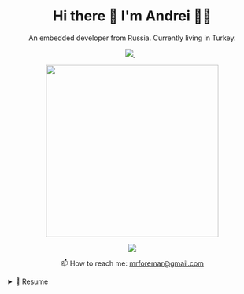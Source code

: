 

<h1 align='center'>
  Hi there 👋 I'm Andrei 👨‍💻
</h1>

<p align='center'>
  An embedded developer from Russia. Сurrently living in Turkey.
</p>



<p align='center'>
  
  <a href="https://www.linkedin.com/in/andrei-driupin/">
    <img src="https://img.shields.io/badge/linkedin-%230077B5.svg?&style=for-the-badge&logo=linkedin&logoColor=white" />
  </a>&nbsp;&nbsp;
<!--   <a href="https://instagram.com/dryupin">
    <img src="https://img.shields.io/badge/instagram-%23E4405F.svg?&style=for-the-badge&logo=instagram&logoColor=white" />        
  </a>&nbsp;&nbsp; -->
  
</p>

<p align='center'>
  <a href="#"><img src="https://github-readme-stats.vercel.app/api?username=forem1&show_icons=true&count_private=true&theme=dark" width="350"></a>
</p>

<!-- <p align='center'>
  💻 My workspace<br/><br/>
  <img src="https://img.shields.io/badge/windows-%230078D6.svg?&style=for-the-badge&logo=windows&logoColor=white" />
  <img src="https://img.shields.io/badge/intel-core%20i5%2010th-%230071C5.svg?&style=for-the-badge&logo=intel&logoColor=white" />
  <img src="https://img.shields.io/badge/RAM-16GB-%230071C5.svg?&style=for-the-badge&logoColor=white" />
  <img src="https://img.shields.io/badge/nvidia-gtx%201650-%2376B900.svg?&style=for-the-badge&logo=nvidia&logoColor=white" />
</p> -->

<!-- <p align='center'>
  Do you like my open source projects? <a href='https://stars.github.com/nominate/'>Nominate me to Github Stars ⭐</a>
</p> -->

<!-- <details align='center'>
  <summary>:zap: My workspace specs</summary>
</details>-->

<p align='center'>
  <a href="#"><img src="https://www.codewars.com/users/forem1/badges/large"></a>
</p>
<p align='center'>
  📫 How to reach me: <a href='mailto:mrforemar@gmail.com'>mrforemar@gmail.com</a>
</p>

<details>
  <summary>📃 Resume</summary>


## Education

- 📖 **IT Systems and Technologies**\
📆 2022 - Present\
📍 **Bachelor, Moscow University for Industry and Finance “Synergy”** - Moscow, Russia
  
- 📖 **IT Systems and Programming**\
📆 2018 - 2022\
📍 **Vocational school, Plekhanov Russian Academy of Economics** - Moscow, Russia

## Experience

- 👨‍💻 **Embedded engineer**\
📆 2021 - present\
📍 **Innocenter VAO LLC** - Moscow, Russia
  
- 👨‍💻 **Intern**\
📆 2020 - 2021\
📍 **Innocenter VAO LLC** - Moscow, Russia

